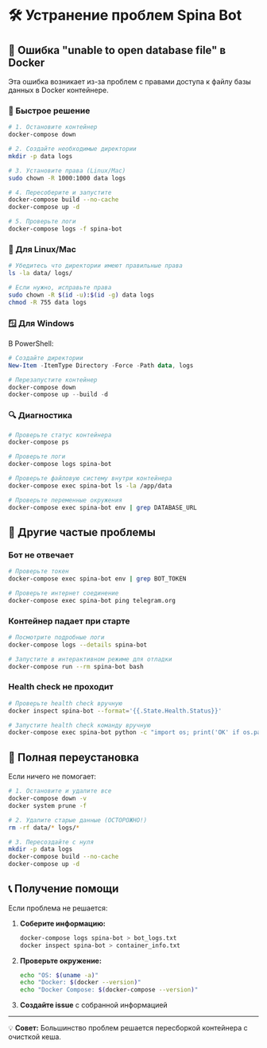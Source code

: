 # 🛠️ Устранение проблем Spina Bot

## 🚨 Ошибка "unable to open database file" в Docker

Эта ошибка возникает из-за проблем с правами доступа к файлу базы данных в Docker контейнере.

### 🔧 Быстрое решение

```bash
# 1. Остановите контейнер
docker-compose down

# 2. Создайте необходимые директории
mkdir -p data logs

# 3. Установите права (Linux/Mac)
sudo chown -R 1000:1000 data logs

# 4. Пересоберите и запустите
docker-compose build --no-cache
docker-compose up -d

# 5. Проверьте логи
docker-compose logs -f spina-bot
```

### 🐧 Для Linux/Mac

```bash
# Убедитесь что директории имеют правильные права
ls -la data/ logs/

# Если нужно, исправьте права
sudo chown -R $(id -u):$(id -g) data logs
chmod -R 755 data logs
```

### 🪟 Для Windows

В PowerShell:
```powershell
# Создайте директории
New-Item -ItemType Directory -Force -Path data, logs

# Перезапустите контейнер
docker-compose down
docker-compose up --build -d
```

### 🔍 Диагностика

```bash
# Проверьте статус контейнера
docker-compose ps

# Проверьте логи
docker-compose logs spina-bot

# Проверьте файловую систему внутри контейнера
docker-compose exec spina-bot ls -la /app/data

# Проверьте переменные окружения
docker-compose exec spina-bot env | grep DATABASE_URL
```

## 🐛 Другие частые проблемы

### Бот не отвечает

```bash
# Проверьте токен
docker-compose exec spina-bot env | grep BOT_TOKEN

# Проверьте интернет соединение
docker-compose exec spina-bot ping telegram.org
```

### Контейнер падает при старте

```bash
# Посмотрите подробные логи
docker-compose logs --details spina-bot

# Запустите в интерактивном режиме для отладки
docker-compose run --rm spina-bot bash
```

### Health check не проходит

```bash
# Проверьте health check вручную
docker inspect spina-bot --format='{{.State.Health.Status}}'

# Запустите health check команду вручную
docker-compose exec spina-bot python -c "import os; print('OK' if os.path.exists('/app/data') else 'FAIL')"
```

## 🔄 Полная переустановка

Если ничего не помогает:

```bash
# 1. Остановите и удалите все
docker-compose down -v
docker system prune -f

# 2. Удалите старые данные (ОСТОРОЖНО!)
rm -rf data/* logs/*

# 3. Пересоздайте с нуля
mkdir -p data logs
docker-compose build --no-cache
docker-compose up -d
```

## 📞 Получение помощи

Если проблема не решается:

1. **Соберите информацию:**
   ```bash
   docker-compose logs spina-bot > bot_logs.txt
   docker inspect spina-bot > container_info.txt
   ```

2. **Проверьте окружение:**
   ```bash
   echo "OS: $(uname -a)"
   echo "Docker: $(docker --version)"
   echo "Docker Compose: $(docker-compose --version)"
   ```

3. **Создайте issue** с собранной информацией

---

💡 **Совет:** Большинство проблем решается пересборкой контейнера с очисткой кеша. 